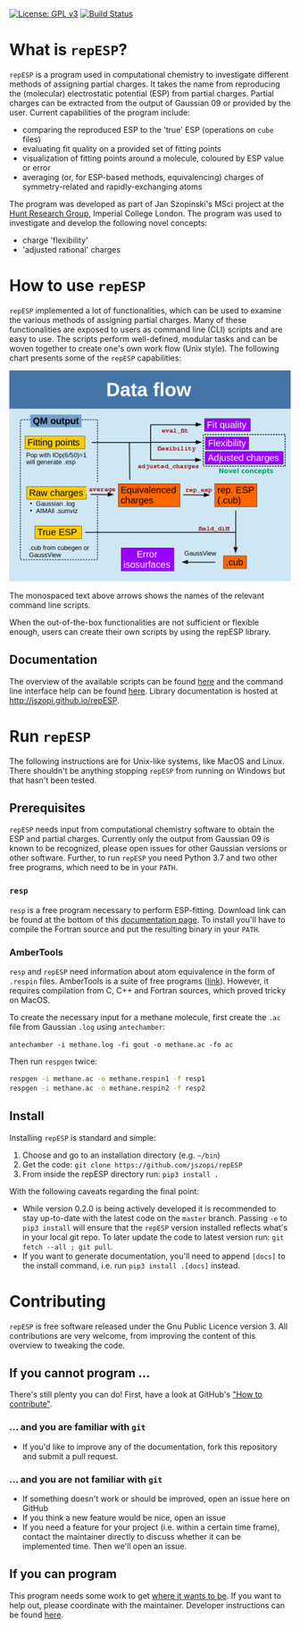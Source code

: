 [![License: GPL v3](https://img.shields.io/badge/license-GPLv3-blue.svg)](https://www.gnu.org/licenses/gpl-3.0)
[![Build Status](https://travis-ci.org/jszopi/repESP.svg?branch=master)](https://travis-ci.org/jszopi/repESP)

# What is `repESP`?
`repESP` is a program used in computational chemistry to investigate different methods of assigning partial charges.
It takes the name from reproducing the (molecular) electrostatic potential (ESP) from partial charges.
Partial charges can be extracted from the output of Gaussian 09 or provided by the user.
Current capabilities of the program include:

* comparing the reproduced ESP to the 'true' ESP (operations on `cube` files)
* evaluating fit quality on a provided set of fitting points
* visualization of fitting points around a molecule, coloured by ESP value or error
* averaging (or, for ESP-based methods, equivalencing) charges of symmetry-related and rapidly-exchanging atoms

The program was developed as part of Jan Szopinski's MSci project at the [Hunt Research Group](http://www.huntresearchgroup.org.uk/), Imperial College London.
The program was used to investigate and develop the following novel concepts:

* charge 'flexibility'
* 'adjusted rational' charges

# How to use `repESP`

`repESP` implemented a lot of functionalities, which can be used to examine the various methods of assigning partial charges.
Many of these functionalities are exposed to users as command line (CLI) scripts and are easy to use.
The scripts perform well-defined, modular tasks and can be woven together to create one's own work flow (Unix style).
The following chart presents some of the `repESP` capabilities:

![Data flow](https://github.com/jszopi/repESP/blob/master/docs/diagrams/data_flow.png)

The monospaced text above arrows shows the names of the relevant command line scripts.

When the out-of-the-box functionalities are not sufficient or flexible enough, users can create their own scripts by using the repESP library.

## Documentation

The overview of the available scripts can be found [here](scripts/README.md) and the command line interface help can be found [here](scripts/detailed.md). Library documentation is hosted at http://jszopi.github.io/repESP.

# Run `repESP`

The following instructions are for Unix-like systems, like MacOS and Linux.
There shouldn't be anything stopping `repESP` from running on Windows but that hasn't been tested.

## Prerequisites

`repESP` needs input from computational chemistry software to obtain the ESP and partial charges.
Currently only the output from Gaussian 09 is known to be recognized, please open issues for other Gaussian versions or other software.
Further, to run `repESP` you need Python 3.7 and two other free programs, which need to be in your `PATH`.

### `resp` 

`resp` is a free program necessary to perform ESP-fitting.
Download link can be found at the bottom of this [documentation page](http://upjv.q4md-forcefieldtools.org/RED/resp/).
To install you'll have to compile the Fortran source and put the resulting binary in your `PATH`.

### AmberTools

`resp` and `repESP` need information about atom equivalence in the form of `.respin` files.
AmberTools is a suite of free programs ([link](http://ambermd.org/AmberTools16-get.html)).
However, it requires compilation from C, C++ and Fortran sources, which proved tricky on MacOS.

To create the necessary input for a methane molecule, first create the `.ac` file from Gaussian `.log` using `antechamber`:

`antechamber -i methane.log -fi gout -o methane.ac -fo ac`

Then run `respgen` twice:

```sh
respgen -i methane.ac -o methane.respin1 -f resp1
respgen -i methane.ac -o methane.respin2 -f resp2
```

## Install

Installing `repESP` is standard and simple:

1. Choose and go to an installation directory (e.g. `~/bin`)
2. Get the code: `git clone https://github.com/jszopi/repESP`
3. From inside the repESP directory run: `pip3 install .`

With the following caveats regarding the final point:

* While version 0.2.0 is being actively developed it is recommended to stay up-to-date with the latest code on the `master` branch.
  Passing `-e` to `pip3 install` will ensure that the `repESP` version installed reflects what's in your local git repo.
  To later update the code to latest version run: `git fetch --all ; git pull`.
* If you want to generate documentation, you'll need to append `[docs]` to the install command, i.e. run  `pip3 install .[docs]` instead.

# Contributing

`repESP` is free software released under the Gnu Public Licence version 3.
All contributions are very welcome, from improving the content of this overview to tweaking the code.

## If you cannot program ...

There's still plenty you can do!
First, have a look at GitHub's ["How to contribute"](https://guides.github.com/activities/contributing-to-open-source/#contributing).

### ... and you are familiar with `git`

* If you'd like to improve any of the documentation, fork this repository and submit a pull request.

### ... and you are not familiar with `git`

* If something doesn't work or should be improved, open an issue here on GitHub
* If you think a new feature would be nice, open an issue
* If you need a feature for your project (i.e. within a certain time frame), contact the maintainer directly to discuss whether it can be implemented time.
  Then we'll open an issue.

## If you can program

This program needs some work to get [where it wants to be](#where-is-repesp-going).
If you want to help out, please coordinate with the maintainer.
Developer instructions can be found [here](dev/README.md).
